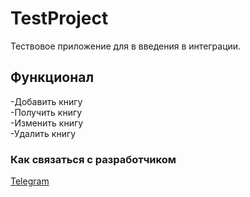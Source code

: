 # TestProject

Тествовое приложение для в введения в интеграции.

## Функционал

-Добавить книгу\
-Получить книгу\
-Изменить книгу\
-Удалить книгу

### Как связаться с разработчиком

[Telegram](https://teleg.run/Unusual__user)